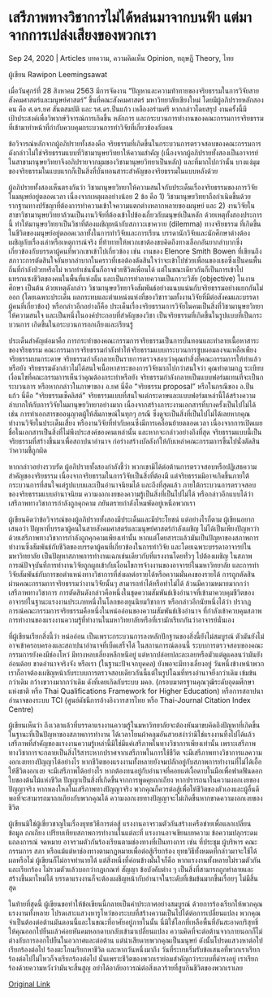 # เสรีภาพทางวิชาการไม่ได้หล่นมาจากบนฟ้า แต่มาจากการเปล่งเสียงของพวกเรา

Sep 24, 2020 | Articles บทความ, ความคิดเห็น Opinion, ทฤษฎี Theory, ไทย





ผู้เขียน Rawipon Leemingsawat

เมื่อวันศุกร์ที่ 28 สิงหาคม 2563 มีการจัดงาน “ปัญหาและความท้าทายของจริยธรรมในการวิจัยสายสังคมศาสตร์และมนุษย์ศาสตร์” ขึ้นที่คณะสังคมศาสตร์ มหาวิทยาลัยเชียงใหม่ โดยมีผู้อภิปรายหลักสองคน คือ ศ.ดร.ยศ สันตสมบัติ และ รศ.ดร.ปิ่นแก้ว เหลืองอร่ามศรี หากกล่าวโดยสรุป งานครั้งนี้มีเป้าประสงค์เพื่อวิพากษ์วิจารณ์การเกิดขึ้น หลักการ และกระบวนการทำงานของคณะกรรมการจริยธรรมที่เข้ามาทำหน้าที่กำกับควบคุมกระบวนการทำวิจัยที่เกี่ยวข้องกับคน

ข้อวิจารณ์หลักจากผู้อภิปรายทั้งสองคือ จริยธรรมที่เกิดขึ้นในกระบวนการตรวจสอบของคณะกรรมการดังกล่าวไม่ใช่จริยธรรมแบบที่วิชามานุษยวิทยาให้ความสำคัญ (เนื่องจากผู้อภิปรายทั้งสองเป็นอาจารย์ในสาขามานุษยวิทยาจึงอภิปรายจากมุมของวิชามานุษยวิทยาเป็นหลัก) และที่มากไปกว่านั้น บางแง่มุมของจริยธรรมในแบบแรกก็เป็นสิ่งที่บั่นทอนสาระสำคัญของจริยธรรมในแบบหลังด้วย

ผู้อภิปรายทั้งสองเห็นตรงกันว่า วิชามานุษยวิทยาให้ความสนใจกับประเด็นเรื่องจริยธรรมของการวิจัยในมนุษย์อยู่ตลอดเวลา เนื่องจากเหตุผลอย่างน้อย 2 ข้อ คือ 1) วิชามานุษยวิทยาถือกำเนิดขึ้นด้วยรากฐานทางปรัชญาที่ต้องการทำความเข้าใจความแตกต่างหลากหลายของมนุษย์ และ 2) งานวิจัยในสาขาวิชามานุษยวิทยาล้วนเป็นงานวิจัยที่ต้องเข้าไปข้องเกี่ยวกับมนุษย์เป็นหลัก ด้วยเหตุทั้งสองประการนี้ ทำให้มานุษยวิทยาเป็นวิชาที่ต้องเผชิญหน้ากับสภาวะเขาควาย (dilemma) ทางจริยธรรม ที่เกิดขึ้นในชีวิตของมนุษย์อยู่ตลอดเวลาทั้งในการทำวิจัยและการเรียน บรรดานักวิจัยและนักศึกษาต่างต้องเผชิญกับเรื่องเล่าหรือเหตุการณ์จริง ที่ท้าทายให้พวกเขาต้องขบคิดถึงทางเลือกอันยากลำบากซึ่งเกี่ยวข้องกับบรรดาผู้คนที่พวกเขาเข้าไปเกี่ยวข้อง เช่น งานของ Elenore Smith Bowen ที่เขียนถึงสภาวะการตัดสินใจอันยากลำบากในคราวที่เธอต้องตัดสินใจว่าจะเข้าไปช่วยเพื่อนของเธอซึ่งเป็นคนพื้นถิ่นที่กำลังป่วยหรือไม่ หากทำเช่นนั้นก็อาจช่วยชีวิตเพื่อนได้ แต่ในขณะเดียวกันก็เป็นการเข้าไปแทรกแซงชีวิตของคนในพื้นที่แห่งนั้น และเป็นการทำลายความเป็นภาวะวิสัย (objective) ในงานศึกษา เป็นต้น ด้วยเหตุดังกล่าว วิชามานุษยวิทยาจึงสัมพันธ์อย่างแนบแน่นกับจริยธรรมอย่างแยกกันไม่ออก (โดยเฉพาะประเด็น ผลกระทบและตำแหน่งแห่งที่ของวิชารวมทั้งงานวิจัยที่มีต่อสังคมและบรรดาผู้คนที่เกี่ยวข้อง) หรือกล่าวอีกอย่างก็คือ ประเด็นเรื่องจริยธรรมการวิจัยในคนเป็นสิ่งที่วิชามานุษยวิทยาให้ความสนใจ และเป็นหนึ่งในองค์ประกอบที่สำคัญของวิชา เป็นจริยธรรมที่เกิดขึ้นในรูปแบบที่เป็นกระบวนการ เกิดขึ้นในกระบวนการถกเถียงและเรียนรู้

ประเด็นสำคัญต่อมาคือ การกระทำของคณะกรรมการจริยธรรมเป็นการบั่นทอนและทำลายเนื้อหาสาระของจริยธรรม คณะกรรมการจริยธรรมกำลังทำให้จริยธรรมแบบกระบวนการซูบผอมลงจนเหลือเพียงจริยธรรมบนกระดาษ จริยธรรมกำลังกลายเป็นรายการตรวจสอบว่าคุณทำสิ่งที่คณะกรรมการให้ทำแล้วหรือยัง จริยธรรมดังกล่าวไม่ได้สนใจเนื้อหาสาระของการวิจัยมากไปกว่าสนใจว่า คุณทำตามกฎ ระเบียบ เงื่อนไขที่คณะกรรมการเห็นว่าคุณต้องกระทำหรือยัง จริยธรรมกำลังกลายเป็นแบบฟอร์มแทนที่จะเป็นกระบวนการ หรือหากกล่าวในภาษาของ อ.ยศ นี่คือ “จริยธรรม proposal” หรือในกรณีของ อ.ปิ่นแก้ว นี่คือ “จริยธรรมเช็คลิสต์” จริยธรรมแบบที่สนใจแต่กระดาษและแบบฟอร์มเหล่านี้ได้สร้างความลำบากให้กับการวิจัยในมานุษยวิทยาอย่างมาก เนื่องจากสร้างภาระงานเอกสารที่บางครั้งเป็นไปไม่ได้ เช่น การทำเอกสารขออนุญาตผู้ให้สัมภาษณ์ในทุกๆ กรณี ซึ่งดูจะเป็นสิ่งที่เป็นไปไม่ได้เลยหากคุณทำงานวิจัยในประเด็นเสี่ยง หรืองานวิจัยที่ทำกับคนซึ่งมีการเคลื่อนย้ายตลอดเวลา เนื่องจากการเปิดเผยชื่อในเอกสารเป็นสิ่งที่ไม่พึงประสงค์ของคนเหล่านั้น และหากจะกล่าวอย่างถึงที่สุด จริยธรรมแบบนี้เป็นจริยธรรมที่สร้างขึ้นมาเพื่อสถาปนาอำนาจ ก่อร่างสร้างบัลลังก์ให้กับเหล่าคณะกรรมการขึ้นไปนั่งตัดสินว่าความชี้ถูกผิด

หากกล่าวอย่างรวบรัด ผู้อภิปรายทั้งสองกำลังชี้ว่า พวกเขามิได้ต่อต้านการตรวจสอบหรือปฏิเสธความสำคัญของจริยธรรม เนื่องจากจริยธรรมในการวิจัยเป็นสิ่งที่ต้องมี แต่จริยธรรมมิอาจเกิดขึ้นภายใต้กระบวนการที่สนใจแต่รูปแบบและเป็นอำนาจนิยมได้ และถึงที่สุดแล้ว ภายใต้กระบวนการตรวจสอบของจริยธรรมแบบอำนาจนิยม ความงอกเงยของความรู้เป็นสิ่งที่เป็นไปไม่ได้ หรือกล่าวอีกแบบได้ว่า เสรีภาพทางวิชาการกำลังถูกคุกคาม ภยันตรายกำลังโหมพัดอยู่เหนือพวกเรา

ผู้เขียนคิดว่าข้อวิจารณ์ของผู้อภิปรายทั้งสองมีประเด็นและมีประโยชน์ แต่อย่างไรก็ตาม ผู้เขียนอยากเสนอว่า ปัญหาที่บรรดาผู้คนในสายสังคมศาสตร์และมนุษย์ศาสตร์กำลังเผชิญ ไม่ได้เป็นเพียงปัญหาว่าด้วยเสรีภาพทางวิชาการกำลังถูกคุกคามเพียงเท่านั้น หากแต่โดยสาระแล้วมันเป็นปัญหาของสภาพการทำงานซึ่งสัมพันธ์กับชีวิตของบรรดาผู้คนที่เกี่ยวข้องในการทำวิจัย และโดยเฉพาะบรรดาอาจารย์ในมหาวิทยาลัย เป็นปัญหาสภาพการทำงานเฉกเช่นเดียวกับที่แรงงานโดยทั่วๆ ไปต้องเผชิญ ในสภาพการณ์ปัจจุบันที่การทำงานวิจัยถูกผูกเข้ากับเงื่อนไขการจ้างงานของอาจารย์ในมหาวิทยาลัย และการทำวิจัยสัมพันธ์กับการขอตำแหน่งทางวิชาการที่ส่งผลต่อรายได้หรือความมั่นคงของรายได้ การถูกตัดสินผ่านคณะกรรมการจริยธรรมว่างานวิจัยนั้นๆ สามารถทำได้หรือทำไม่ได้ ล้วนมีความหมายมากกว่าเสรีภาพทางวิชาการ การตัดสินดังกล่าวคือหนึ่งในชุดความสัมพันธ์เชิงอำนาจที่เข้ามาควบคุมชีวิตของอาจารย์ในฐานะแรงงานประเภทหนึ่งในโลกของทุนนิยมวิชาการ หรือกล่าวอีกนัยหนึ่งได้ว่า ปรากฎการณ์คณะกรรมการจริยธรรมคือหนึ่งในหน่ออ่อนของความสัมพันธ์เชิงอำนาจ ที่กำลังเข้าควบคุมสภาพการทำงานของแรงงานความรู้ที่ทำงานในมหาวิทยาลัยหรือที่เรามักเรียกกันว่าอาจารย์นั่นเอง

ที่ผู้เขียนเรียกสิ่งนี้ว่า หน่ออ่อน เป็นเพราะกระบวนการลงหลักปักฐานของสิ่งนี้ยังไม่สมบูรณ์ ตัวมันยังไม่อาจเข้าครอบครองและสถาปนาอำนาจที่เบ็ดเสร็จได้ ในสถานการณ์ตอนนี้ ระบบการตรวจสอบของคณะกรรมการยังคงมีช่องโหว่ มีทางหลบเลี่ยงหลีกหนีอยู่ แต่หากปล่อยปละละเลยหรือมัวแต่ดูแคลนว่ามันยังอ่อนด้อย ขาดอำนาจจริงจัง หรือเรา (ในฐานะปัจเจกบุคคล) ยังพอจะมีทางเลี่ยงอยู่ วันหนึ่งข้างหน้าพวกเราก็อาจต้องเผชิญหน้ากับระบบการตรวจสอบเดียวกันนี้แต่ในรูปโฉมที่ทรงอำนาจยิ่งกว่าเดิม เข้มข้นกว่าเดิม กว้างขวางมากกว่าเดิม ดังที่เคยเกิดกับระบบ มคอ. (กรอบมาตรฐานคุณวุฒิระดับอุดมศึกษาแห่งชาติ หรือ Thai Qualifications Framework for Higher Education) หรือการสถาปนาอำนาจของระบบ TCI (ศูนย์ดัชนีการอ้างอิงวารสารไทย หรือ Thai-Journal Citation Index Centre)

ผู้เขียนเห็นว่า ถึงเวลาแล้วที่บรรดาแรงงานความรู้ในมหาวิทยาลัยจะต้องหันมาขบคิดถึงปัญหาที่เกิดขึ้นในฐานะที่เป็นปัญหาของสภาพการทำงาน ได้เวลาโยนผ้าคลุมอันสวยสง่าว่ามิใช่แรงงานทิ้งไปได้แล้ว เสรีภาพที่สำคัญของแรงงานความรู้เหล่านี้มิใช่มีแค่เสรีภาพในทางวิชาการเพียงเท่านั้น เพราะเสรีภาพทางวิชาการจะกลายเป็นสิ่งไร้สาระหากปราศจากเสรีภาพในการใช้ชีวิต จะมีเสรีภาพทางวิชาการแลความงอกเงยทางปัญญาได้อย่างไร หากชีวิตของแรงงานทั้งหลายยังจมปลักอยู่กับสภาพการทำงานที่ไม่ได้เอื้อให้ชีวิตงอกเงย จะมีเสรีภาพได้อย่างไร หากต้องทนอยู่กับอำนาจที่คอยแต่เงื้อดาบในมือเพื่อฟาดฟันดอกใบของต้นไม้แห่งชีวิต ปัญญาเป็นสิ่งที่เกิดขึ้นจากการพูดคุยถกเถียง หากปรารถนาในความงอกเงยของปัญญาจริง หากหลงใหลในเสรีภาพทางปัญญาจริง พวกคุณก็ควรต่อสู้เพื่อให้ชีวิตของตัวเองและผู้อื่นดีพอที่จะสามารถมาถกเถียงกับพวกคุณได้ ความงอกเงยทางปัญญาจะไม่เกิดขึ้นหากขาดความงอกเงยของชีวิต

ผู้เขียนมิใช่ผู้เชี่ยวชาญในเรื่องยุทธวิธีการต่อสู้ แรงงานอาจรวมตัวกันสร้างเครือข่ายเพื่อแลกเปลี่ยนข้อมูล ถกเถียง เปรียบเทียบสภาพการทำงานในแต่ละที่ แรงงานอาจเขียนบทความ ข้อความปลุกระดม แถลงการณ์ จดหมาย อาจรวมตัวกันร้องเรียนตามช่องทางที่เป็นทางการ เช่น ที่ประชุม ผู้บริหาร คณะกรรมการ สภา หรือแม้แต่หาช่องทางตามกฎหมายเพื่อต่อสู้เรียกร้อง ยุทธวิธีทั้งหมดที่กล่าวมาจะใช้ได้ผลหรือไม่ ผู้เขียนก็ไม่อาจทำนายได้ แต่สิ่งหนึ่งที่ค่อนข้างมั่นใจก็คือ หากแรงงานทั้งหลายไม่รวมตัวกันและเรียกร้อง ไม่รวมตัวแล้วบอกว่ากฎเกณฑ์ สัญญา ข้อบังคับต่าง ๆ เป็นสิ่งที่สามารถถูกทำลายและสร้างขึ้นมาใหม่ได้ บรรดาแรงงานก็จะต้องเผชิญหน้ากับอำนาจในระดับที่เข้มข้นมากขึ้นเรื่อยๆ ไม่มีสิ้นสุด

ในท้ายที่สุดนี้ ผู้เขียนขอทำให้ข้อเขียนนี้กลายเป็นคำประกาศอย่างสมบูรณ์ ด้วยการร้องเรียกให้พวกคุณ แรงงานทั้งหลาย โปรดเสาะแสวงหารูโหว่ของระบบที่สร้างความเป็นไปได้ต่อการเปลี่ยนแปลง พวกคุณจำเป็นต้องต่อต้านมันตอนนี้และในขณะที่อาศัยอยู่ภายในนั้น นี่มิใช่โลกที่เหลือพื้นที่อันสะอาดบริสุทธิ์ให้คุณออกไปยืนแล้วค่อยหันคมหอกดาบกลับเข้ามาเปลี่ยนแปลง ความคิดที่จะต่อต้านจากภายนอกก็ไม่ต่างกับการออกไปยืนในอวกาศและต่อต้าน แต่น่าเสียดายพวกคุณเป็นมนุษย์ ดังนั้นโปรดแสวงหาต่อไป เรียกร้องต่อไป ร้องตะโกนเรียกหาชีวิต และหากวันหนึ่งมาถึง วันที่ระบบเริ่มรับข้อเสนอที่พวกเราเรียกร้องต่อไปไม่ไหวก็จงเรียกร้องต่อไป นั่นเพราะชีวิตของพวกเราย่อมสำคัญกว่าระบบที่ดำรงอยู่ เราเรียกร้องด้วยความหวังว่ามันจะสิ้นสูญ อย่าได้อาลัยอาวรณ์ต่อสิ่งเลวร้ายที่สูบกินชีวิตของพวกเราเลย



[Original Link](https://www.dindeng.com/academic-freedom-and-research-ethics/)